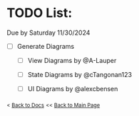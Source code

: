 # TODO List:

Due by Saturday 11/30/2024
- [ ] Generate Diagrams
  - [ ] View Diagrams by @A-Lauper
  - [ ] State Diagrams by @cTangonan123
  - [ ] UI Diagrams by @alexcbensen



<sub>\< [Back to Docs](/docs/README.md)</sub>
<sub>\<\< [Back to Main Page](/README.md)</sub>